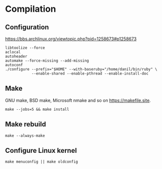 # Compilation

## Configuration

<https://bbs.archlinux.org/viewtopic.php?pid=1258673#p1258673>

    libtoolize --force
    aclocal
    autoheader
    automake --force-missing --add-missing
    autoconf
    ./configure --prefix="$HOME" --with-baseruby="/home/danil/bin/ruby" \
                --enable-shared --enable-pthread --enable-install-doc

## Make

GNU make, BSD make, Microsoft nmake and so on <https://makefile.site>.

    make --jobs=5 && make install

## Make rebuild

    make --always-make

## Configure Linux kernel

    make menuconfig || make oldconfig
